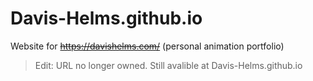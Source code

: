 # Davis-Helms.github.io
Website for ~~https://davishelms.com/~~ (personal animation portfolio)
> Edit: URL no longer owned. Still avalible at Davis-Helms.github.io
